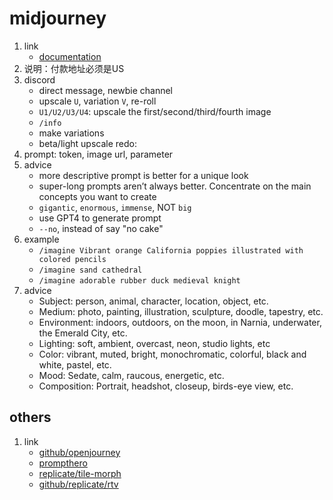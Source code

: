 # midjourney

1. link
   * [documentation](https://docs.midjourney.com/docs)
2. 说明：付款地址必须是US
3. discord
   * direct message, newbie channel
   * upscale `U`, variation `V`, re-roll
   * `U1/U2/U3/U4`: upscale the first/second/third/fourth image
   * `/info`
   * make variations
   * beta/light upscale redo:
4. prompt: token, image url, parameter
5. advice
   * more descriptive prompt is better for a unique look
   * super-long prompts aren’t always better. Concentrate on the main concepts you want to create
   * `gigantic`, `enormous`, `immense`, NOT `big`
   * use GPT4 to generate prompt
   * `--no`, instead of say "no cake"
6. example
   * `/imagine Vibrant orange California poppies illustrated with colored pencils`
   * `/imagine sand cathedral`
   * `/imagine adorable rubber duck medieval knight`
7. advice
   * Subject: person, animal, character, location, object, etc.
   * Medium: photo, painting, illustration, sculpture, doodle, tapestry, etc.
   * Environment: indoors, outdoors, on the moon, in Narnia, underwater, the Emerald City, etc.
   * Lighting: soft, ambient, overcast, neon, studio lights, etc
   * Color: vibrant, muted, bright, monochromatic, colorful, black and white, pastel, etc.
   * Mood: Sedate, calm, raucous, energetic, etc.
   * Composition: Portrait, headshot, closeup, birds-eye view, etc.

## others

1. link
   * [github/openjourney](https://github.com/prompthero/openjourney)
   * [prompthero](https://prompthero.com/)
   * [replicate/tile-morph](https://replicate.com/andreasjansson/tile-morph)
   * [github/replicate/rtv](https://github.com/replicate/rtv)
